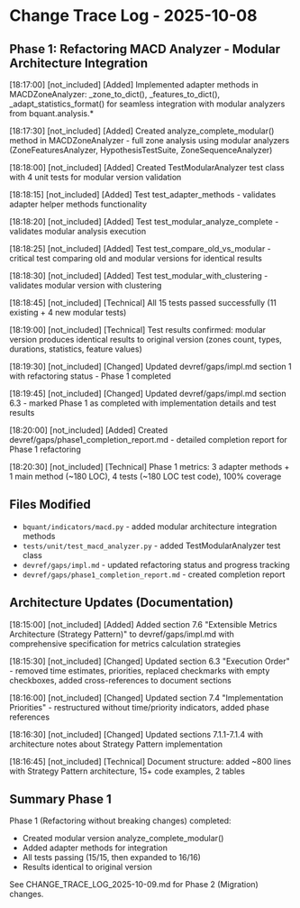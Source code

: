 # Change Trace Log - 2025-10-08

## Phase 1: Refactoring MACD Analyzer - Modular Architecture Integration

[18:17:00] [not_included] [Added] Implemented adapter methods in MACDZoneAnalyzer: _zone_to_dict(), _features_to_dict(), _adapt_statistics_format() for seamless integration with modular analyzers from bquant.analysis.*

[18:17:30] [not_included] [Added] Created analyze_complete_modular() method in MACDZoneAnalyzer - full zone analysis using modular analyzers (ZoneFeaturesAnalyzer, HypothesisTestSuite, ZoneSequenceAnalyzer)

[18:18:00] [not_included] [Added] Created TestModularAnalyzer test class with 4 unit tests for modular version validation

[18:18:15] [not_included] [Added] Test test_adapter_methods - validates adapter helper methods functionality

[18:18:20] [not_included] [Added] Test test_modular_analyze_complete - validates modular analysis execution

[18:18:25] [not_included] [Added] Test test_compare_old_vs_modular - critical test comparing old and modular versions for identical results

[18:18:30] [not_included] [Added] Test test_modular_with_clustering - validates modular version with clustering

[18:18:45] [not_included] [Technical] All 15 tests passed successfully (11 existing + 4 new modular tests)

[18:19:00] [not_included] [Technical] Test results confirmed: modular version produces identical results to original version (zones count, types, durations, statistics, feature values)

[18:19:30] [not_included] [Changed] Updated devref/gaps/impl.md section 1 with refactoring status - Phase 1 completed

[18:19:45] [not_included] [Changed] Updated devref/gaps/impl.md section 6.3 - marked Phase 1 as completed with implementation details and test results

[18:20:00] [not_included] [Added] Created devref/gaps/phase1_completion_report.md - detailed completion report for Phase 1 refactoring

[18:20:30] [not_included] [Technical] Phase 1 metrics: 3 adapter methods + 1 main method (~180 LOC), 4 tests (~180 LOC test code), 100% coverage

## Files Modified

- `bquant/indicators/macd.py` - added modular architecture integration methods
- `tests/unit/test_macd_analyzer.py` - added TestModularAnalyzer test class
- `devref/gaps/impl.md` - updated refactoring status and progress tracking
- `devref/gaps/phase1_completion_report.md` - created completion report

## Architecture Updates (Documentation)

[18:15:00] [not_included] [Added] Added section 7.6 "Extensible Metrics Architecture (Strategy Pattern)" to devref/gaps/impl.md with comprehensive specification for metrics calculation strategies

[18:15:30] [not_included] [Changed] Updated section 6.3 "Execution Order" - removed time estimates, priorities, replaced checkmarks with empty checkboxes, added cross-references to document sections

[18:16:00] [not_included] [Changed] Updated section 7.4 "Implementation Priorities" - restructured without time/priority indicators, added phase references

[18:16:30] [not_included] [Changed] Updated sections 7.1.1-7.1.4 with architecture notes about Strategy Pattern implementation

[18:16:45] [not_included] [Technical] Document structure: added ~800 lines with Strategy Pattern architecture, 15+ code examples, 2 tables

## Summary Phase 1

Phase 1 (Refactoring without breaking changes) completed:
- Created modular version analyze_complete_modular()
- Added adapter methods for integration
- All tests passing (15/15, then expanded to 16/16)
- Results identical to original version

See CHANGE_TRACE_LOG_2025-10-09.md for Phase 2 (Migration) changes.

